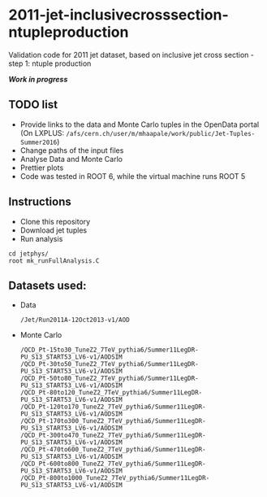 # 2011-jet-inclusivecrosssection-ntupleproduction
Validation code for 2011 jet dataset, based on inclusive jet cross section - step 1: ntuple production

***Work in progress***

## TODO list
* Provide links to the data and Monte Carlo tuples in the OpenData portal
(On LXPLUS: ```/afs/cern.ch/user/m/mhaapale/work/public/Jet-Tuples-Summer2016```)
* Change paths of the input files
* Analyse Data and Monte Carlo 
* Prettier plots
* Code was tested in ROOT 6, while the virtual machine runs ROOT 5

## Instructions 

* Clone this repository
* Download jet tuples
* Run analysis
```
cd jetphys/
root mk_runFullAnalysis.C
```

## Datasets used:
* Data
  ```
  /Jet/Run2011A-12Oct2013-v1/AOD 
  ```

* Monte Carlo
  ```
  /QCD_Pt-15to30_TuneZ2_7TeV_pythia6/Summer11LegDR-PU_S13_START53_LV6-v1/AODSIM
  /QCD_Pt-30to50_TuneZ2_7TeV_pythia6/Summer11LegDR-PU_S13_START53_LV6-v1/AODSIM
  /QCD_Pt-50to80_TuneZ2_7TeV_pythia6/Summer11LegDR-PU_S13_START53_LV6-v1/AODSIM
  /QCD_Pt-80to120_TuneZ2_7TeV_pythia6/Summer11LegDR-PU_S13_START53_LV6-v1/AODSIM
  /QCD_Pt-120to170_TuneZ2_7TeV_pythia6/Summer11LegDR-PU_S13_START53_LV6-v1/AODSIM
  /QCD_Pt-170to300_TuneZ2_7TeV_pythia6/Summer11LegDR-PU_S13_START53_LV6-v1/AODSIM
  /QCD_Pt-300to470_TuneZ2_7TeV_pythia6/Summer11LegDR-PU_S13_START53_LV6-v1/AODSIM
  /QCD_Pt-470to600_TuneZ2_7TeV_pythia6/Summer11LegDR-PU_S13_START53_LV6-v1/AODSIM
  /QCD_Pt-600to800_TuneZ2_7TeV_pythia6/Summer11LegDR-PU_S13_START53_LV6-v1/AODSIM
  /QCD_Pt-800to1000_TuneZ2_7TeV_pythia6/Summer11LegDR-PU_S13_START53_LV6-v1/AODSIM
  ```
